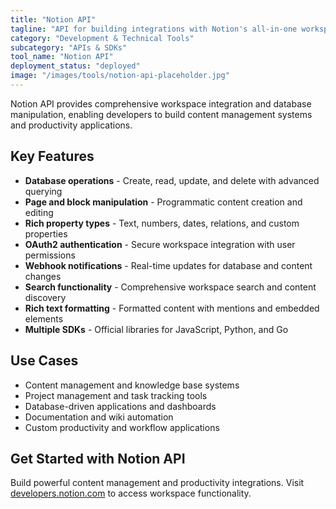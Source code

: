 ```yaml
---
title: "Notion API"
tagline: "API for building integrations with Notion's all-in-one workspace platform"
category: "Development & Technical Tools"
subcategory: "APIs & SDKs"
tool_name: "Notion API"
deployment_status: "deployed"
image: "/images/tools/notion-api-placeholder.jpg"
---
```

Notion API provides comprehensive workspace integration and database manipulation, enabling developers to build content management systems and productivity applications.

## Key Features

- **Database operations** - Create, read, update, and delete with advanced querying
- **Page and block manipulation** - Programmatic content creation and editing
- **Rich property types** - Text, numbers, dates, relations, and custom properties
- **OAuth2 authentication** - Secure workspace integration with user permissions
- **Webhook notifications** - Real-time updates for database and content changes
- **Search functionality** - Comprehensive workspace search and content discovery
- **Rich text formatting** - Formatted content with mentions and embedded elements
- **Multiple SDKs** - Official libraries for JavaScript, Python, and Go

## Use Cases

- Content management and knowledge base systems
- Project management and task tracking tools
- Database-driven applications and dashboards
- Documentation and wiki automation
- Custom productivity and workflow applications

## Get Started with Notion API

Build powerful content management and productivity integrations. Visit [developers.notion.com](https://developers.notion.com) to access workspace functionality.